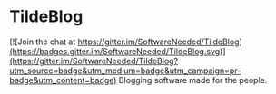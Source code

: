 # TildeBlog

[![Join the chat at https://gitter.im/SoftwareNeeded/TildeBlog](https://badges.gitter.im/SoftwareNeeded/TildeBlog.svg)](https://gitter.im/SoftwareNeeded/TildeBlog?utm_source=badge&utm_medium=badge&utm_campaign=pr-badge&utm_content=badge)
Blogging software made for the people.
